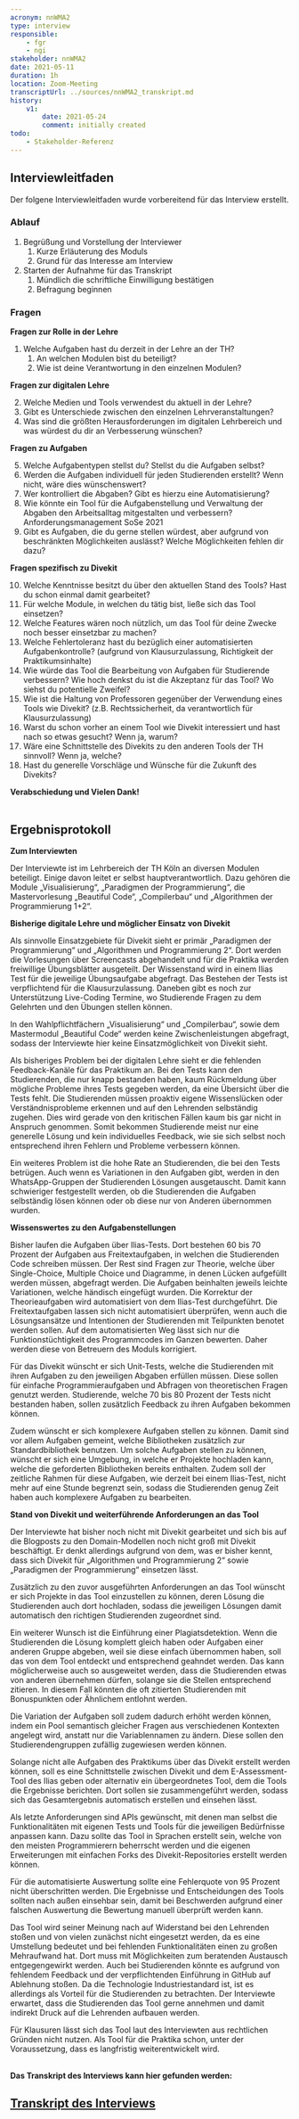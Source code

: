 ```yaml
---
acronym: nnWMA2
type: interview
responsible: 
    - fgr
    - ngi
stakeholder: nnWMA2
date: 2021-05-11
duration: 1h
location: Zoom-Meeting
transcriptUrl: ../sources/nnWMA2_transkript.md
history:
    v1:
        date: 2021-05-24
        comment: initially created
todo: 
    - Stakeholder-Referenz
---
```

## Interviewleitfaden

Der folgene Interviewleitfaden wurde vorbereitend für das Interview erstellt. 

### Ablauf

1. Begrüßung und Vorstellung der Interviewer
    1. Kurze Erläuterung des Moduls
    2. Grund für das Interesse am Interview
2. Starten der Aufnahme für das Transkript
    1. Mündlich die schriftliche Einwilligung bestätigen
    2. Befragung beginnen

### Fragen

**Fragen zur Rolle in der Lehre**

1. Welche Aufgaben hast du derzeit in der Lehre an der TH?
    1. An welchen Modulen bist du beteiligt?
    2. Wie ist deine Verantwortung in den einzelnen Modulen?

**Fragen zur digitalen Lehre**

2. Welche Medien und Tools verwendest du aktuell in der Lehre?
3. Gibt es Unterschiede zwischen den einzelnen Lehrveranstaltungen?
4. Was sind die größten Herausforderungen im digitalen Lehrbereich und was würdest du dir an Verbesserung wünschen?

**Fragen zu Aufgaben**

5. Welche Aufgabentypen stellst du? Stellst du die Aufgaben selbst?
6. Werden die Aufgaben individuell für jeden Studierenden erstellt? Wenn nicht, wäre dies wünschenswert?
7. Wer kontrolliert die Abgaben? Gibt es hierzu eine Automatisierung?
8. Wie könnte ein Tool für die Aufgabenstellung und Verwaltung der Abgaben den Arbeitsalltag mitgestalten und verbessern?Anforderungsmanagement SoSe 2021
9. Gibt es Aufgaben, die du gerne stellen würdest, aber aufgrund von beschränkten Möglichkeiten auslässt? Welche Möglichkeiten fehlen dir dazu?

**Fragen spezifisch zu Divekit**

10. Welche Kenntnisse besitzt du über den aktuellen Stand des Tools? Hast du schon einmal 
damit gearbeitet?
11. Für welche Module, in welchen du tätig bist, ließe sich das Tool einsetzen?
12. Welche Features wären noch nützlich, um das Tool für deine Zwecke noch besser einsetzbar zu machen?
13. Welche Fehlertoleranz hast du bezüglich einer automatisierten Aufgabenkontrolle? (aufgrund von Klausurzulassung, Richtigkeit der Praktikumsinhalte)
14. Wie würde das Tool die Bearbeitung von Aufgaben für Studierende verbessern? Wie hoch denkst du ist die Akzeptanz für das Tool? Wo siehst du potentielle Zweifel?
15. Wie ist die Haltung von Professoren gegenüber der Verwendung eines Tools wie Divekit? (z.B. Rechtssicherheit, da verantwortlich für Klausurzulassung)
16. Warst du schon vorher an einem Tool wie Divekit interessiert und hast nach so etwas gesucht? Wenn ja, warum?
17. Wäre eine Schnittstelle des Divekits zu den anderen Tools der TH sinnvoll? Wenn ja, welche?
18. Hast du generelle Vorschläge und Wünsche für die Zukunft des Divekits?

**Verabschiedung und Vielen Dank!**
<br>
<br>


## Ergebnisprotokoll

**Zum Interviewten**

Der Interviewte ist im Lehrbereich der TH Köln an diversen Modulen beteiligt. Einige davon leitet er selbst hauptverantwortlich. Dazu gehören die Module „Visualisierung“, „Paradigmen der Programmierung“, die Mastervorlesung „Beautiful Code“, „Compilerbau“ und „Algorithmen der Programmierung 1+2“.

**Bisherige digitale Lehre und möglicher Einsatz von Divekit**

Als sinnvolle Einsatzgebiete für Divekit sieht er primär „Paradigmen der Programmierung“ und „Algorithmen und Programmierung 2“. Dort werden die Vorlesungen über Screencasts abgehandelt und für die Praktika werden freiwillige Übungsblätter ausgeteilt. Der Wissenstand wird in einem Ilias Test für die jeweilige Übungsaufgabe abgefragt. Das Bestehen der Tests ist verpflichtend für die Klausurzulassung. Daneben gibt es noch zur Unterstützung Live-Coding Termine, wo Studierende Fragen zu dem Gelehrten und den Übungen stellen können.<br>

In den Wahlpflichtfächern „Visualisierung“ und „Compilerbau“, sowie dem Mastermodul „Beautiful Code“ werden keine Zwischenleistungen abgefragt, sodass der Interviewte hier keine Einsatzmöglichkeit von Divekit sieht.<br>

Als bisheriges Problem bei der digitalen Lehre sieht er die fehlenden Feedback-Kanäle für das Praktikum an. Bei den Tests kann den Studierenden, die nur knapp bestanden haben, kaum Rückmeldung über mögliche Probleme ihres Tests gegeben werden, da eine Übersicht über die Tests fehlt. Die Studierenden müssen proaktiv eigene Wissenslücken oder Verständnisprobleme erkennen und auf den Lehrenden selbständig zugehen. Dies wird gerade von den kritischen Fällen kaum bis gar nicht in Anspruch genommen. Somit bekommen Studierende meist nur eine generelle Lösung und kein individuelles Feedback, wie sie sich selbst noch entsprechend ihren Fehlern und Probleme verbessern können.<br>

Ein weiteres Problem ist die hohe Rate an Studierenden, die bei den Tests betrügen. Auch wenn es Variationen in den Aufgaben gibt, werden in den WhatsApp-Gruppen der Studierenden Lösungen ausgetauscht. Damit kann schwieriger festgestellt werden, ob die Studierenden die Aufgaben selbständig lösen können oder ob diese nur von Anderen übernommen wurden.

**Wissenswertes zu den Aufgabenstellungen**

Bisher laufen die Aufgaben über Ilias-Tests. Dort bestehen 60 bis 70 Prozent der Aufgaben aus Freitextaufgaben, in welchen die Studierenden Code schreiben müssen. Der Rest sind Fragen zur Theorie, welche über Single-Choice, Multiple Choice und Diagramme, in denen Lücken aufgefüllt werden müssen, abgefragt werden. Die Aufgaben beinhalten jeweils leichte Variationen, welche händisch eingefügt wurden. Die Korrektur der Theorieaufgaben wird automatisiert von dem Ilias-Test durchgeführt. Die Freitextaufgaben lassen sich nicht automatisiert überprüfen, wenn auch die Lösungsansätze und Intentionen der Studierenden mit Teilpunkten benotet werden sollen. Auf dem automatisierten Weg lässt sich nur die Funktionstüchtigkeit des Programmcodes im Ganzen bewerten. Daher werden diese von Betreuern des Moduls korrigiert. <br>

Für das Divekit wünscht er sich Unit-Tests, welche die Studierenden mit ihren Aufgaben zu den jeweiligen Abgaben erfüllen müssen. Diese sollen für einfache Programmieraufgaben und Abfragen von theoretischen Fragen genutzt werden. Studierende, welche 70 bis 80 Prozent der Tests nicht bestanden haben, sollen zusätzlich Feedback zu ihren Aufgaben bekommen können.<br>

Zudem wünscht er sich komplexere Aufgaben stellen zu können. Damit sind vor allem Aufgaben gemeint, welche Bibliotheken zusätzlich zur Standardbibliothek benutzen. Um solche Aufgaben stellen zu können, wünscht er sich eine Umgebung, in welche er Projekte hochladen kann, welche die geforderten Bibliotheken bereits enthalten. Zudem soll der zeitliche Rahmen für diese Aufgaben, wie derzeit bei einem Ilias-Test, nicht mehr auf eine Stunde begrenzt sein, sodass die Studierenden genug Zeit haben auch komplexere Aufgaben zu bearbeiten.

**Stand von Divekit und weiterführende Anforderungen an das Tool**

Der Interviewte hat bisher noch nicht mit Divekit gearbeitet und sich bis auf die Blogposts zu den Domain-Modellen noch nicht groß mit Divekit beschäftigt. Er denkt allerdings aufgrund von dem, was er bisher kennt, dass sich Divekit für „Algorithmen und Programmierung 2“ sowie „Paradigmen der Programmierung“ einsetzen lässt.<br>

Zusätzlich zu den zuvor ausgeführten Anforderungen an das Tool wünscht er sich Projekte in das Tool einzustellen zu können, deren Lösung die Studierenden auch dort hochladen, sodass die jeweiligen Lösungen damit automatisch den richtigen Studierenden zugeordnet sind.<br>

Ein weiterer Wunsch ist die Einführung einer Plagiatsdetektion. Wenn die Studierenden die Lösung komplett gleich haben oder Aufgaben einer anderen Gruppe abgeben, weil sie diese einfach übernommen haben, soll das von dem Tool entdeckt und entsprechend geahndet werden. Das kann möglicherweise auch so ausgeweitet werden, dass die Studierenden etwas von anderen übernehmen dürfen, solange sie die Stellen entsprechend zitieren. In diesem Fall könnten die oft zitierten Studierenden mit Bonuspunkten oder Ähnlichem entlohnt werden.<br>

Die Variation der Aufgaben soll zudem dadurch erhöht werden können, indem ein Pool semantisch gleicher Fragen aus verschiedenen Kontexten angelegt wird, anstatt nur die Variablennamen zu ändern. Diese sollen den Studierendengruppen zufällig zugewiesen werden können.<br>

Solange nicht alle Aufgaben des Praktikums über das Divekit erstellt werden können, soll es eine Schnittstelle zwischen Divekit und dem E-Assessment-Tool des Ilias geben oder alternativ ein übergeordnetes Tool, dem die Tools die Ergebnisse berichten. Dort sollen sie zusammengeführt werden, sodass sich das Gesamtergebnis automatisch erstellen und einsehen lässt.<br>

Als letzte Anforderungen sind APIs gewünscht, mit denen man selbst die Funktionalitäten mit eigenen Tests und Tools für die jeweiligen Bedürfnisse anpassen kann. Dazu sollte das Tool in Sprachen erstellt sein, welche von den meisten Programmierern beherrscht werden und die eigenen Erweiterungen mit einfachen Forks des Divekit-Repositories erstellt werden können.<br>

Für die automatisierte Auswertung sollte eine Fehlerquote von 95 Prozent nicht überschritten werden. Die Ergebnisse und Entscheidungen des Tools sollten nach außen einsehbar sein, damit bei Beschwerden aufgrund einer falschen Auswertung die Bewertung manuell überprüft werden kann.<br>

Das Tool wird seiner Meinung nach auf Widerstand bei den Lehrenden stoßen und von vielen zunächst nicht eingesetzt werden, da es eine Umstellung bedeutet und bei fehlenden Funktionalitäten einen zu großen Mehraufwand hat. Dort muss mit Möglichkeiten zum beratenden Austausch entgegengewirkt werden. Auch bei Studierenden könnte es aufgrund von fehlendem Feedback und der verpflichtenden Einführung in GitHub auf Ablehnung stoßen. Da die Technologie Industriestandard ist, ist es allerdings als Vorteil für die Studierenden zu betrachten. Der Interviewte erwartet, dass die Studierenden das Tool gerne annehmen und damit indirekt Druck auf die Lehrenden aufbauen werden.<br>

Für Klausuren lässt sich das Tool laut des Interviewten aus rechtlichen Gründen nicht nutzen. Als Tool für die Praktika schon, unter der Voraussetzung, dass es langfristig weiterentwickelt wird. 
<br>
<br>


**Das Transkript des Interviews kann hier gefunden werden:**

## [Transkript des Interviews](../sources/nnWMA2_transkript.md)

